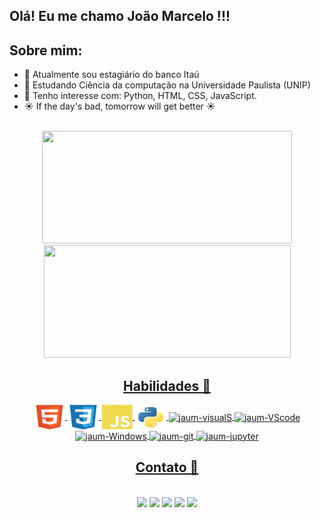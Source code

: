 ## Olá! Eu me chamo João Marcelo !!!

## Sobre mim:

- 🔭 Atualmente sou estagiário do banco Itaú
- 🌱 Estudando Ciência da computação na Universidade Paulista (UNIP)
- 🎯 Tenho interesse com: Python, HTML, CSS, JavaScript.
- ☀️ If the day's bad, tomorrow will get better ☀️

<br>

<div align="center">
  <a href="https://github.com/Jaummm103">
  <img height="180em" width="400em" src="https://github-readme-stats.vercel.app/api?username=Jaummm103&show_icons=true&theme=merko&include_all_commits=true&count_private=true"/>
  <img height="180em" width="395em" src="https://github-readme-stats.vercel.app/api/top-langs/?username=Jaummm103&layout=compact&langs_count=7&theme=merko"/>
</div>
</div>
 
  
<h2 align="center">Habilidades 🧠</h2>
<div style="display: inline_block" align="center">
  <img align="center" alt="jaum-HTML" height="40" width="50" src="https://raw.githubusercontent.com/devicons/devicon/master/icons/html5/html5-original.svg">
  <img align="center" alt="jaum-CSS" height="40" width="50" src="https://raw.githubusercontent.com/devicons/devicon/master/icons/css3/css3-original.svg">
  <img align="center" alt="jaum-Js" height="40" width="50" src="https://raw.githubusercontent.com/devicons/devicon/master/icons/javascript/javascript-plain.svg">
  <img align="center" alt="jaum-Python" height="40" width="50" src="https://raw.githubusercontent.com/devicons/devicon/master/icons/python/python-original.svg">
  <img align="center" alt="jaum-visualS" height="40" width="50" img src="https://cdn.jsdelivr.net/gh/devicons/devicon/icons/visualstudio/visualstudio-plain.svg">
  <img align="center" alt="jaum-VScode" height="40" width="50" img src="https://cdn.jsdelivr.net/gh/devicons/devicon/icons/vscode/vscode-original.svg">
  <img align="center" alt="jaum-Windows" height="40" width="50" img src="https://cdn.jsdelivr.net/gh/devicons/devicon/icons/windows8/windows8-original.svg">
  <img align="center" alt="jaum-git" height="40" width="50" img src="https://cdn.jsdelivr.net/gh/devicons/devicon/icons/git/git-original.svg">
  <img align="center" alt="jaum-jupyter" height="40" width="50" img src="https://cdn.jsdelivr.net/gh/devicons/devicon/icons/jupyter/jupyter-original-wordmark.svg">
</div>
  
 ##
 
<h2 align="center">Contato 📝</h2>
<div align="center"><br>
  <a href="https://www.facebook.com/profile.php?id=100004940561874" target="_blank"><img src="https://img.shields.io/badge/Facebook-1877F2?style=for-the-badge&logo=facebook&logoColor=white" target="_blank"></a>
  <a href="https://www.instagram.com/_jaummm_/" target="_blank"><img src="https://img.shields.io/badge/-Instagram-%23E4405F?style=for-the-badge&logo=instagram&logoColor=white" target="_blank"></a>
  <a href="https://discord.gg/EfVygSA9" target="_blank"><img src="https://img.shields.io/badge/Discord-7289DA?style=for-the-badge&logo=discord&logoColor=white" target="_blank"></a> 
  <a href = "mailto:j.marcelogs103@gmail.com"><img src="https://img.shields.io/badge/Gmail-D14836?style=for-the-badge&logo=gmail&logoColor=white" target="_blank"></a>
  <a href="https://www.linkedin.com/in/joão-marcelo-gomes-da-silva-a86a2b1ab/" target="_blank"><img src="https://img.shields.io/badge/-LinkedIn-%230077B5?style=for-the-badge&logo=linkedin&logoColor=white" target="_blank"></a>
</div> 
